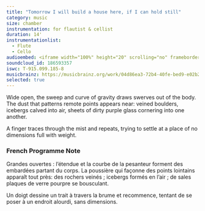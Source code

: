 ```yaml
---
title: "Tomorrow I will build a house here, if I can hold still"
category: music
size: chamber
instrumentation: for flautist & cellist
duration: 14'
instrumentationlist:
  - Flute
  - Cello
audioembed: <iframe width="100%" height="20" scrolling="no" frameborder="no" src="https://w.soundcloud.com/player/?url=https%3A//api.soundcloud.com/tracks/186593357&amp;color=ff5500&amp;inverse=false&amp;auto_play=false&amp;show_user=true"></iframe>
soundcloud_id: 186593357
iswc: T-915.099.185-8
musicbrainz: https://musicbrainz.org/work/04d86ea3-72b4-40fe-bed9-e02b287b7313
selected: true
---
```

Wide open, the sweep and curve of gravity draws swerves out of the body. The dust that patterns remote points appears near: veined boulders, icebergs calved into air, sheets of dirty purple glass cornering into one another.

A finger traces through the mist and repeats, trying to settle at a place of no dimensions full with weight.

### French Programme Note

Grandes ouvertes : l’étendue et la courbe de la pesanteur forment des embardées partant du corps. La poussière qui façonne des points lointains apparaît tout près: des rochers veinés ; icebergs formés en l’air ; de sales plaques de verre pourpre se bousculant.

Un doigt dessine un trait à travers la brume et recommence, tentant de se poser à un endroit alourdi, sans dimensions.
